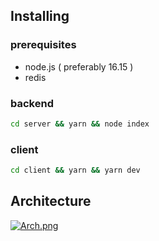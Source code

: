 ## Installing

### prerequisites

- node.js ( preferably 16.15 )
- redis

### backend

```bash
cd server && yarn && node index
```

### client

```bash
cd client && yarn && yarn dev
```

## Architecture

[![Arch.png](https://i.postimg.cc/vHxkQhcx/Arch.png)](https://postimg.cc/mtR8jQ3T)
